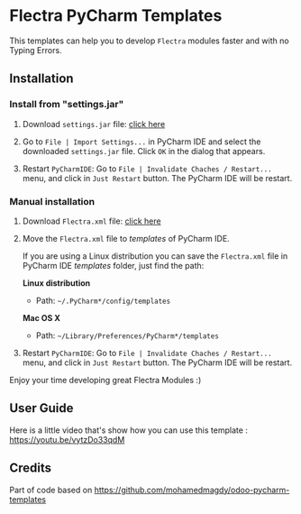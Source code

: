 # Flectra PyCharm Templates

This templates can help you to develop `Flectra` modules faster and with no Typing Errors.

## Installation

### Install from "settings.jar"

1. Download `settings.jar` file: [click here](https://gitlab.com/flectra-hq/pycharm-templates/raw/master/settings.jar)

1. Go to `File | Import Settings...` in PyCharm IDE and select the downloaded `settings.jar` file. Click `OK` in the dialog that appears.

1. Restart `PyCharmIDE`: Go to `File | Invalidate Chaches / Restart...` menu, and click in `Just Restart` button. The PyCharm IDE will be restart.

### Manual installation

1. Download `Flectra.xml` file: [click here](https://gitlab.com/flectra-hq/pycharm-templates/raw/master/Flectra.xml)

1. Move the `Flectra.xml` file to *templates* of PyCharm IDE.

    If you are using a Linux distribution you can save the `Flectra.xml` file in PyCharm IDE *templates* folder, just find the path:

    **Linux distribution**
    * Path: `~/.PyCharm*/config/templates`

    **Mac OS X**
    * Path: `~/Library/Preferences/PyCharm*/templates`

1. Restart `PyCharmIDE`: Go to `File | Invalidate Chaches / Restart...` menu, and click in `Just Restart` button. The PyCharm IDE will be restart.

Enjoy your time developing great Flectra Modules :)

## User Guide

Here is a little video that's show how you can use this template : https://youtu.be/vytzDo33qdM

## Credits

Part of code based on https://github.com/mohamedmagdy/odoo-pycharm-templates
